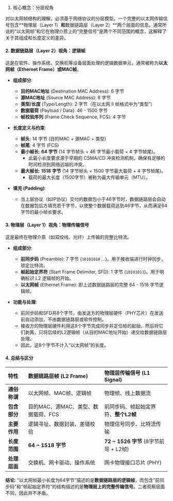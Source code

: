  1. 核心概念：分层视角

对以太网帧结构的理解，必须基于网络协议的分层模型。一个完整的以太网传输信号包含**物理层（Layer 1）**和**数据链路层（Layer 2）**两个层面的信息。通常所说的“以太网帧”和它在物理介质上的“完整信号”是两个不同范围的概念，这解释了关于其组成和长度定义的差异。

#### 2. 数据链路层（Layer 2）视角：逻辑帧

这是在软件、操作系统、交换机等设备层面处理的逻辑数据单元，通常被称为**以太网帧（Ethernet Frame）**或**MAC帧**。

*   **组成部分**:
    *   **目的MAC地址** (Destination MAC Address): 6 字节
    *   **源MAC地址** (Source MAC Address): 6 字节
    *   **类型/长度** (Type/Length): 2 字节（在以太网 II 帧格式中为“类型”）
    *   **数据载荷** (Payload / Data): 46 - 1500 字节
    *   **帧校验序列** (Frame Check Sequence, FCS): 4 字节

*   **长度定义与约束**:
    *   **帧头**: 14 字节 (目的MAC + 源MAC + 类型)
    *   **帧尾**: 4 字节 (FCS)
    *   **最小帧长**: **64 字节** (14 字节帧头 + 46 字节最小载荷 + 4 字节帧尾)。
        *   此最小长度要求源于早期的 CSMA/CD 冲突检测机制，确保有足够的时间检测到网络远端的冲突。
    *   **最大帧长**: **1518 字节** (14 字节帧头 + 1500 字节最大载荷 + 4 字节帧尾)。
        *   载荷的最大长度（1500字节）被称为最大传输单元（MTU）。

*   **填充 (Padding)**:
    *   当上层协议（如IP协议）交付的数据包小于46字节时，数据链路层会自动在数据包后方填充若干字节，以使整个数据载荷达到46字节，从而满足64字节的最小帧长要求。

#### 3. 物理层（Layer 1）视角：物理传输信号

这是最终在物理介质（如双绞线、光纤）上传输的完整比特流。

*   **组成部分**:
    *   **前同步码** (Preamble): 7 字节 (`10101010` ...)。用于接收端进行时钟同步，锁定比特流。
    *   **帧起始定界符** (Start Frame Delimiter, SFD): 1 字节 (`10101011`)。用于明确标识 L2 逻辑帧的开始。
    *   **以太网帧** (Ethernet Frame): 即上述数据链路层的完整 64 - 1518 字节逻辑帧。

*   **功能与处理**:
    *   前同步码和SFD共8个字节，由发送方的物理层硬件（PHY芯片）在发送前自动添加，不由数据链路层或软件控制。
    *   接收方的物理层硬件利用这8个字节完成同步并定位帧的起始，然后将它们剥离，只将后续的L2逻辑帧（从目的MAC地址开始）递交给数据链路层处理。
    *   因此，这8个字节不计入“以太网帧”的长度。

#### 4. 总结与区分

| 特性 | 数据链路层帧 (L2 Frame) | 物理层传输信号 (L1 Signal) |
| :--- | :--- | :--- |
| **通俗称谓** | 以太网帧、MAC帧、逻辑帧 | 物理帧、线上数据流 |
| **包含部分** | 目的MAC、源MAC、类型、数据载荷、FCS | 前同步码、帧起始定界符、**整个L2帧** |
| **主要作用** | 逻辑寻址、数据封装、差错校验 | 物理信号同步、比特流传输 |
| **长度范围** | **64 ~ 1518 字节** | **72 ~ 1526 字节** (8字节前导 + L2帧) |
| **处理层面** | 交换机、网卡驱动、操作系统 | 网卡物理接口芯片 (PHY) |

**结论**: "以太网帧最小长度为64字节"描述的是**数据链路层的逻辑帧**，而包含"前同步码"和"帧起始定界符"的结构描述的是**物理层上的完整传输信号**。二者观察层面不同，因此并不矛盾。

